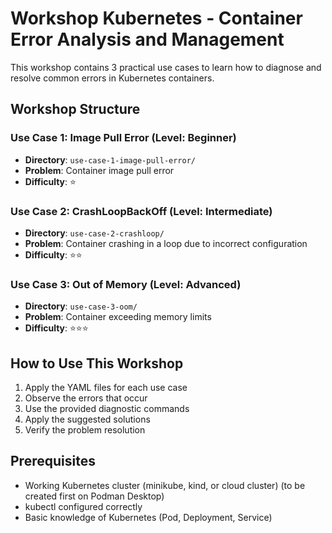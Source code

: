 # Workshop Kubernetes - Container Error Analysis and Management

This workshop contains 3 practical use cases to learn how to diagnose and resolve common errors in Kubernetes containers.

## Workshop Structure

### Use Case 1: Image Pull Error (Level: Beginner)
- **Directory**: `use-case-1-image-pull-error/`
- **Problem**: Container image pull error
- **Difficulty**: ⭐

### Use Case 2: CrashLoopBackOff (Level: Intermediate)
- **Directory**: `use-case-2-crashloop/`
- **Problem**: Container crashing in a loop due to incorrect configuration
- **Difficulty**: ⭐⭐

### Use Case 3: Out of Memory (Level: Advanced)
- **Directory**: `use-case-3-oom/`
- **Problem**: Container exceeding memory limits
- **Difficulty**: ⭐⭐⭐

## How to Use This Workshop

1. Apply the YAML files for each use case
2. Observe the errors that occur
3. Use the provided diagnostic commands
4. Apply the suggested solutions
5. Verify the problem resolution

## Prerequisites

- Working Kubernetes cluster (minikube, kind, or cloud cluster) (to be created first on Podman Desktop)
- kubectl configured correctly
- Basic knowledge of Kubernetes (Pod, Deployment, Service)

